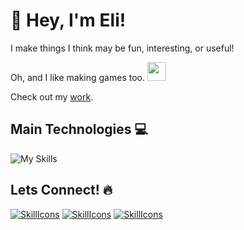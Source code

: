 # 👋 Hey, I'm Eli!

I make things I think may be fun, interesting, or useful!

Oh, and I like making games too. <img src="https://emojis.slackmojis.com/emojis/images/1531849430/4246/blob-sunglasses.gif?1531849430" width="30"/> 

Check out my [work](https://www.eliesercapillar.dev/).

## Main Technologies 💻
![My Skills](https://skillicons.dev/icons?i=cs,dotnet,unity,vue,ts,tailwind,git,githubactions,docker)

## Lets Connect! 🔥
[![SkillIcons](https://skillicons.dev/icons?i=gmail)](mailto:elieser.capillar@gmail.com)
[![SkillIcons](https://skillicons.dev/icons?i=linkedin)](https://www.linkedin.com/in/eliesercapillar/)
[![SkillIcons](https://skillicons.dev/icons?i=twitter)](https://x.com/eliesercapillar)
